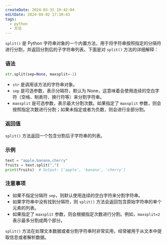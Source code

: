 ```yaml
---
createDate: 2024-03-31 19:42:04
editDate: 2024-04-02 17:30:43
tags:
  - python
  - 方法
---
```


`split()` 是 Python 字符串对象的一个内置方法，用于将字符串按照指定的分隔符进行分割，并返回分割后的子字符串列表。下面是对 `split()` 方法的详细解释：

### 语法
```python
str.split(sep=None, maxsplit=-1)
```

- `str` 是调用该方法的字符串对象。
- `sep` 是可选参数，表示分隔符，默认为 None，这意味着会使用连续的空白字符（空格、制表符、换行符等）来分割字符串。
- `maxsplit` 是可选参数，表示最大分割次数。如果指定了 `maxsplit` 参数，则会按照指定次数进行分割；如果未指定或者为负数，则会进行全部分割。

### 返回值
`split()` 方法返回一个包含分割后子字符串的列表。

### 示例
```python
text = "apple,banana,cherry"
fruits = text.split(",")
print(fruits)  # Output: ['apple', 'banana', 'cherry']
```

### 注意事项
- 如果不指定分隔符 `sep`，则默认使用连续的空白字符来分割字符串。
- 如果字符串中没有找到分隔符，则 `split()` 方法会返回包含原始字符串的单个元素的列表。
- 如果指定了 `maxsplit` 参数，则会根据指定次数进行分割。例如，`maxsplit=2` 表示最多分割成两个部分。

`split()` 方法在处理文本数据或者分割字符串时非常实用，经常被用于从文本中提取信息或者解析数据。